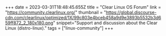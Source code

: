 +++
date = 2023-03-31T18:48:45.655Z
title = "Clear Linux OS Forum"
link = "https://community.clearlinux.org/"
thumbnail = "https://global.discourse-cdn.com/clearlinux/optimized/1X/99c803e4bceb458a9d9e3893b5532b3d659ff872_2_180x180.png"
snippet="Support and discussion about the Clear Linux (distro-linux)."
tags = ["linux-community"]
+++
